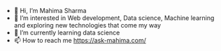 - 👋 Hi, I’m Mahima Sharma
- 👀 I’m interested in Web development, Data science, Machine learning and exploring new technologies that come my way
- 🌱 I’m currently learning data science
- 📫 How to reach me https://ask-mahima.com/

<!---
mahi-ma/mahi-ma is a ✨ special ✨ repository because its `README.md` (this file) appears on your GitHub profile.
You can click the Preview link to take a look at your changes.
--->
